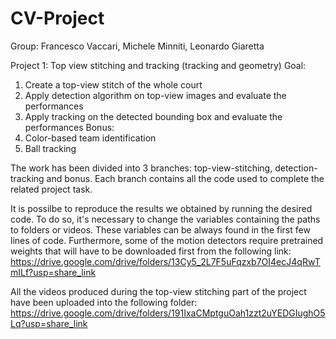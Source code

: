 # CV-Project
Group: Francesco Vaccari, Michele Minniti, Leonardo Giaretta

Project 1: Top view stitching and tracking (tracking and geometry)
Goal:
 1) Create a top-view stitch of the whole court
 2) Apply detection algorithm on top-view images and evaluate the performances
 3) Apply tracking on the detected bounding box and evaluate the performances
Bonus:
 1) Color-based team identification
 2) Ball tracking


The work has been divided into 3 branches: top-view-stitching, detection-tracking and bonus. Each branch contains all the code used to complete the related project task.

It is possilbe to reproduce the results we obtained by running the desired code. To do so, it's necessary to change the variables containing the paths to folders or videos. These variables can be always found in the first few lines of code. Furthermore, some of the motion detectors require pretrained weights that will have to be downloaded first from the following link: https://drive.google.com/drive/folders/13Cy5_2L7F5uFqzxb7OI4ecJ4qRwTmILf?usp=share_link

All the videos produced during the top-view stitching part of the project have been uploaded into the following folder: https://drive.google.com/drive/folders/191IxaCMptguOah1zzt2uYEDGIughO5Lq?usp=share_link
